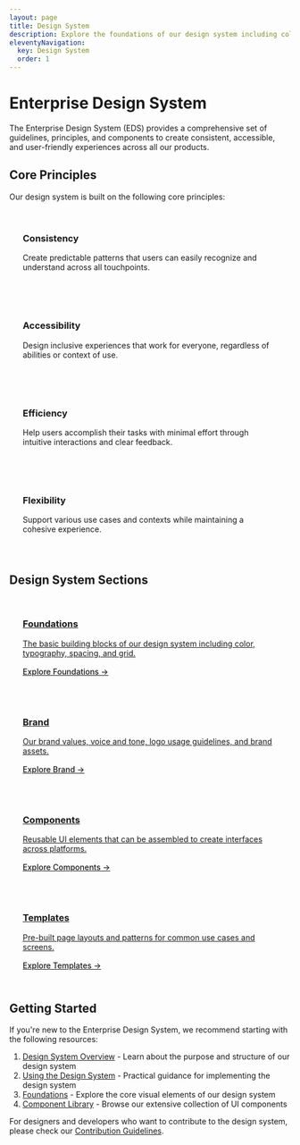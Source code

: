 ```yaml
---
layout: page
title: Design System
description: Explore the foundations of our design system including colors, typography, spacing, and more.
eleventyNavigation:
  key: Design System
  order: 1
---
```


# Enterprise Design System

The Enterprise Design System (EDS) provides a comprehensive set of guidelines, principles, and components to create consistent, accessible, and user-friendly experiences across all our products.

## Core Principles

Our design system is built on the following core principles:

<div class="principles-grid">
  <div class="principle-card">
    <h3>Consistency</h3>
    <p>Create predictable patterns that users can easily recognize and understand across all touchpoints.</p>
  </div>
  
  <div class="principle-card">
    <h3>Accessibility</h3>
    <p>Design inclusive experiences that work for everyone, regardless of abilities or context of use.</p>
  </div>
  
  <div class="principle-card">
    <h3>Efficiency</h3>
    <p>Help users accomplish their tasks with minimal effort through intuitive interactions and clear feedback.</p>
  </div>
  
  <div class="principle-card">
    <h3>Flexibility</h3>
    <p>Support various use cases and contexts while maintaining a cohesive experience.</p>
  </div>
</div>

## Design System Sections

<div class="sections-grid">
  <a href="/design-system/foundations/" class="section-card">
    <h3>Foundations</h3>
    <p>The basic building blocks of our design system including color, typography, spacing, and grid.</p>
    <span class="section-link">Explore Foundations →</span>
  </a>
  
  <a href="/design-system/brand/" class="section-card">
    <h3>Brand</h3>
    <p>Our brand values, voice and tone, logo usage guidelines, and brand assets.</p>
    <span class="section-link">Explore Brand →</span>
  </a>
  
  <a href="/components/" class="section-card">
    <h3>Components</h3>
    <p>Reusable UI elements that can be assembled to create interfaces across platforms.</p>
    <span class="section-link">Explore Components →</span>
  </a>
  
  <a href="/resources/templates/" class="section-card">
    <h3>Templates</h3>
    <p>Pre-built page layouts and patterns for common use cases and screens.</p>
    <span class="section-link">Explore Templates →</span>
  </a>
</div>

## Getting Started

If you're new to the Enterprise Design System, we recommend starting with the following resources:

1. [Design System Overview](/design-system/overview/) - Learn about the purpose and structure of our design system
2. [Using the Design System](/design-system/using-the-design-system/) - Practical guidance for implementing the design system
3. [Foundations](/design-system/foundations/) - Explore the core visual elements of our design system
4. [Component Library](/components/) - Browse our extensive collection of UI components

For designers and developers who want to contribute to the design system, please check our [Contribution Guidelines](/support/contribute/).

<style>
  .principles-grid,
  .sections-grid {
    display: grid;
    grid-template-columns: repeat(auto-fill, minmax(250px, 1fr));
    gap: 1.5rem;
    margin: 2rem 0;
  }
  
  .principle-card {
    padding: 1.5rem;
    background-color: var(--color-bg-alt);
    border-radius: 8px;
  }
  
  .principle-card h3 {
    margin-top: 0;
    color: var(--color-primary);
  }
  
  .section-card {
    padding: 1.5rem;
    border: 1px solid var(--color-border);
    border-radius: 8px;
    transition: transform 0.2s ease, box-shadow 0.2s ease;
    display: block;
    color: var(--color-text);
  }
  
  .section-card:hover {
    transform: translateY(-4px);
    box-shadow: 0 10px 15px -3px rgba(0, 0, 0, 0.1);
    text-decoration: none;
  }
  
  .section-card h3 {
    margin-top: 0;
    color: var(--color-primary);
  }
  
  .section-link {
    display: block;
    margin-top: 1rem;
    color: var(--color-primary);
    font-weight: 500;
  }
</style>
